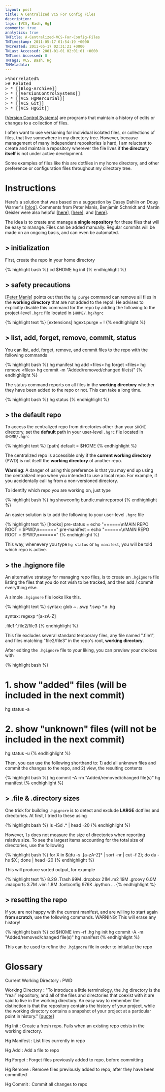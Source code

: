 ```yaml
---
layout: post
title: A Centralized VCS For Config Files
description: 
tags: [VCS, Bash, Hg]
comments: true
analytics: true
TNTitle: A-Centralized-VCS-For-Config-Files
TNTimestamp: 2011-05-17 01:54:19 +0000
TNCreated: 2011-05-17 02:31:21 +0000
TNLast Accessed: 2001-01-01 02:01:01 +0000
TNTimes Accessed: 0
TNTags: VCS, Bash, Hg
TNMetadata:
---
```



<pre class="action ideaaction">
>%hdrrelated%
># Related
> * [[Blog-Archive]]
> * [[VersionControlSystems]]
> * [[VCS_HgMercurial]]
> * [[VCS_Git]]
> * [[VCS_HgGit]]
</pre>

<!--
# A Centralized Version Control Repository For Isolated Configuration Files, Dot Files, Preferences, Etc.
-->

[[Version Control Systems]] are programs that maintain a history of edits or changes to a collection of files.

I often want to use versioning for individual isolated files, or collections of files, that live somewhere in my directory tree.  However, because management of many independent repositories is hard, I am reluctant to create and maintain a repository wherever the file lives if __the directory itself__ is not under active development.

Some examples of files like this are dotfiles in my home directory, and other preference or configuration files throughout my directory tree.

# Instructions

Here's a solution that was based on a suggestion by Casey Dahlin on Doug Warner's [[blog][Doug Warner]].   Comments from Peter Manis, Benjamin Schmidt and Martin Geisler were also helpful [[here][Peter Manis]], [[here][How do I find the largest filesdirectories]], and [[here][Mercurial]].

The idea is to create and manage __a single repository__ for these files that will be easy to manage.  Files can be added manually.  Regular commits will be made on an ongoing basis, and can even be automated.

## > initialization

First, create the repo in your home directory

{% highlight bash %}
  cd $HOME
  hg init
{% endhighlight %}

## > safety precautions

[[Peter Manis]] points out that the `hg purge` command can remove all files in the __working directory__ that are not added to the repo!!  He advises to explicitly disable this command for the repo by adding the following to the project-level `.hgrc` file located in `$HOME/.hg/hgrc`

{% highlight text %}
  [extensions]
  hgext.purge = !
{% endhighlight %}

## > list, add, forget, remove, commit, status

You can list, add, forget, remove, and commit files to the repo with the following commands

{% highlight bash %}
  hg manifest
  hg add &lt;files&gt;
  hg forget &lt;files&gt;
  hg remove &lt;files&gt;
  hg commit -m "Added/removed/changed file(s)"
{% endhighlight %}

The status command reports on all files in the __working directory__ whether they have been added to the repo or not.  This can take a long time.

{% highlight bash %}
  hg status
{% endhighlight %}

## > the default repo

To access the centralized repo from directories other than your `$HOME` directory, set the __default__ path in your user-level `.hgrc` file located in `$HOME/.hgrc`

{% highlight text %}
  [path]
  default = $HOME
{% endhighlight %}

The centralized repo is accessible only if the __current working directory__ (PWD) is not itself the __working directory__ of another repo.

__Warning__: A danger of using this preference is that you may end up using the centralized repo when you intended to use a local repo.  For example, if you accidentally call `hg` from a non-versioned directory.

To identify which repo you are working on, just type

{% highlight bash %}
hg showconfig bundle.mainreporoot
{% endhighlight %}

An easier solution is to add the following to your user-level `.hgrc` file

{% highlight text %}
  [hooks]
  pre-status = echo "======\nMAIN REPO ROOT = $PWD\n======"
  pre-manifest = echo "======\nMAIN REPO ROOT = $PWD\n======"
{% endhighlight %}

This way, whenevery you type `hg status` or `hg manifest`, you will be told which repo is active.


## > the .hgignore file

An alternative strategy for managing repo files, is to create an `.hgignore` file listing the files that you do not wish to be tracked, and then add / commit everything else.

A simple `.hgignore` file looks like this.

{% highlight text %}
  syntax: glob
  *~
  .*.swp
  *.swp
  *.o
  .hg

  syntax: regexp
  ^[a-zA-Z]

  .file1
  ^\.file2\/file3
{% endhighlight %}

This file excludes several standard temporary files, any file named ".file1", and files matching "file2/file3" in the repo's root, __working directory__.

After editing the `.hgignore` file to your liking, you can preview your choices with

{% highlight bash %}
# 1. show "added" files (will be included in the next commit)
hg status -a
# 2. show "unknown" files (will not be included in the next commit)
hg status -u
{% endhighlight %}

Then, you can use the following shorthand to: 1) add all unknown files and commit the changes to the repo, and 2) view, the resulting contents

{% highlight bash %}
hg commit -A -m "Added/removed/changed file(s)"
hg manifest
{% endhighlight %}

## > .file & .directory sizes

One trick for building `.hgignore` is to detect and exclude __LARGE__ dotfiles and directories.  At first, I tried to these using

{% highlight bash %}
ls -lSd .* | head -20
{% endhighlight %}

However, `ls` does not measure the size of directories when reporting relative size.  To see the largest items accounting for the total size of directories,
use the following

{% highlight bash %}
for X in $(du -s .[a-zA-Z]* | sort -nr | cut -f 2); do du -hs $X ; done | head -20
{% endhighlight %}

This will produce sorted output, for example

{% highlight text %}
  8.2G  .Trash
   99M  .dropbox
   21M  .m2
   19M  .groovy
  6.0M  .macports
  3.7M  .vim
  1.8M  .fontconfig
  976K  .ipython
  ...
{% endhighlight %}

## > resetting the repo

If you are not happy with the current manifest, and are willing to start again __from scratch__, use the following commands.  WARNING: This will erase any history!

{% highlight bash %}
  cd $HOME
  \rm -rf .hg
  hg init
  hg commit -A -m "Added/removed/changed file(s)"
  hg manifest
{% endhighlight %}

This can be used to refine the `.hgignore` file in order to initialize the repo


# Glossary

Current Working Directory
: PWD

Working Directory
: "To introduce a little terminology, the .hg directory is the “real” repository, and all of the files and directories that coexist with it are said to live in the working directory. An easy way to remember the distinction is that the repository contains the history of your project, while the working directory contains a snapshot of your project at a particular point in history." [[quote][a-tour-of-mercurial-the-basics]]

Hg Init
: Create a fresh repo.  Fails when an existing repo exists in the working directory.

Hg Manifest
: List files currently in repo

Hg Add
: Add a file to repo

Hg Forget
: Forget files previously added to repo, before committing

Hg Remove
: Remove files previously added to repo, after they have been committed

Hg Commit
: Commit all changes to repo


[Version Control Systems]: http://en.wikipedia.org/wiki/Revision_control
[Doug Warner]: http://doug.warner.fm/d//blog/2008/07/Version-controlling-my-home-dir
[Peter Manis]: http://pyverted.com/version-control/using-mercurial-on-your-home-directory/2009/08/
[How do I find the largest filesdirectories]: http://www.cyberciti.biz/faq/how-do-i-find-the-largest-filesdirectories-on-a-linuxunixbsd-filesystem/
[Mercurial]: http://mercurial.selenic.com/wiki/TipsAndTricks
[a-tour-of-mercurial-the-basics]: http://hgbook.red-bean.com/read/a-tour-of-mercurial-the-basics.html




